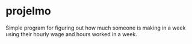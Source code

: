 # projelmo

Simple program for figuring out how much someone is making in a week using their hourly wage and hours worked in a week.
